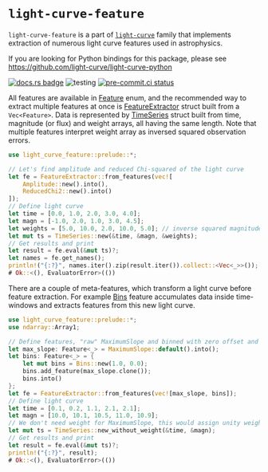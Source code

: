 # `light-curve-feature`

`light-curve-feature` is a part of [`light-curve`](https://github.com/light-curve) family that
implements extraction of numerous light curve features used in astrophysics.

If you are looking for Python bindings for this package, please see <https://github.com/light-curve/light-curve-python>

[![docs.rs badge](https://docs.rs/light-curve-feature/badge.svg)](https://docs.rs/light-curve-feature)
![testing](https://github.com/light-curve/light-curve-feature/actions/workflows/test.yml/badge.svg)
[![pre-commit.ci status](https://results.pre-commit.ci/badge/github/light-curve/light-curve-feature/master.svg)](https://results.pre-commit.ci/latest/github/light-curve/light-curve-feature/master)

All features are available in [Feature](crate::Feature) enum, and the recommended way to extract multiple features at
once is [FeatureExtractor](crate::FeatureExtractor) struct built from a `Vec<Feature>`. Data is represented by
[TimeSeries](crate::TimeSeries) struct built from time, magnitude (or flux) and weight arrays, all having the same length. Note
that multiple features interpret weight array as inversed squared observation errors.

```rust
use light_curve_feature::prelude::*;

// Let's find amplitude and reduced Chi-squared of the light curve
let fe = FeatureExtractor::from_features(vec![
    Amplitude::new().into(),
    ReducedChi2::new().into()
]);
// Define light curve
let time = [0.0, 1.0, 2.0, 3.0, 4.0];
let magn = [-1.0, 2.0, 1.0, 3.0, 4.5];
let weights = [5.0, 10.0, 2.0, 10.0, 5.0]; // inverse squared magnitude errors
let mut ts = TimeSeries::new(&time, &magn, &weights);
// Get results and print
let result = fe.eval(&mut ts)?;
let names = fe.get_names();
println!("{:?}", names.iter().zip(result.iter()).collect::<Vec<_>>());
# Ok::<(), EvaluatorError>(())
```

There are a couple of meta-features, which transform a light curve before feature extraction. For example
[Bins](crate::Bins) feature accumulates data inside time-windows and extracts features from this new light curve.

```rust
use light_curve_feature::prelude::*;
use ndarray::Array1;

// Define features, "raw" MaximumSlope and binned with zero offset and 1-day window
let max_slope: Feature<_> = MaximumSlope::default().into();
let bins: Feature<_> = {
    let mut bins = Bins::new(1.0, 0.0);
    bins.add_feature(max_slope.clone());
    bins.into()
};
let fe = FeatureExtractor::from_features(vec![max_slope, bins]);
// Define light curve
let time = [0.1, 0.2, 1.1, 2.1, 2.1];
let magn = [10.0, 10.1, 10.5, 11.0, 10.9];
// We don't need weight for MaximumSlope, this would assign unity weight
let mut ts = TimeSeries::new_without_weight(&time, &magn);
// Get results and print
let result = fe.eval(&mut ts)?;
println!("{:?}", result);
# Ok::<(), EvaluatorError>(())
```
